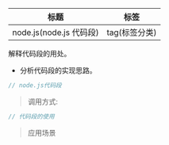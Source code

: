 | 标题                    | 标签          |
| ----------------------- | ------------- |
| node.js(node.js 代码段) | tag(标签分类) |

解释代码段的用处。

- 分析代码段的实现思路。

```js
// node.js代码段
```

> 调用方式:

```js
// 代码段的使用
```

> 应用场景
